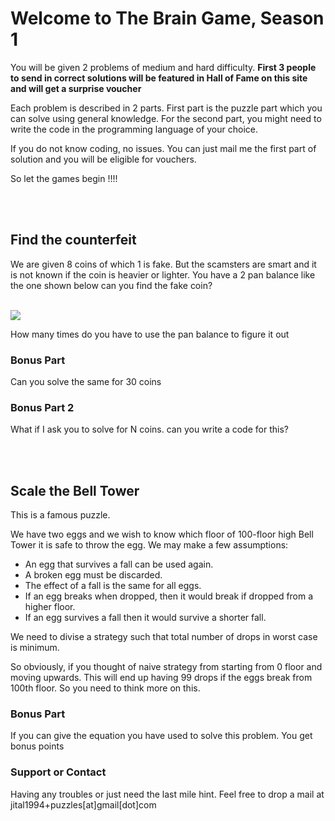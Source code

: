 # Welcome to The Brain Game, Season 1

You will be given 2 problems of medium and hard difficulty. 
**First 3 people to send in correct solutions will be featured in Hall of Fame on this site and will get a surprise voucher**

Each problem is described in 2 parts. First part is the puzzle part which you can solve using general knowledge.
For the second part, you might need to write the code in the programming language of your choice.  

If you do not know coding, no issues. You can just mail me the first part of solution and you will be eligible for vouchers.

So let the games begin !!!! 

<br /> <br /> 

## Find the counterfeit 
We are given 8 coins of which 1 is fake. 
But the scamsters are smart and it is not known if the coin is heavier or lighter. You have a 2 pan balance like the one shown below can you find the fake coin?

<br />
<img src="https://assets.telegraphindia.com/telegraph/c33930ea-b58d-4cb3-ba31-13adbec14f26.jpg">
<br />

How many times do you have to use the pan balance to figure it out   


### Bonus Part
Can you solve the same for 30 coins 

### Bonus Part 2
What if I ask you to solve for N coins. can you write a code for this?


<br /> <br /> 

## Scale the Bell Tower
This is a famous puzzle. 

We have two eggs and we wish to know which floor of 100-floor high Bell Tower it is safe to throw the egg.
We may make a few assumptions:

- An egg that survives a fall can be used again.
- A broken egg must be discarded.
- The effect of a fall is the same for all eggs.
- If an egg breaks when dropped, then it would break if dropped from a higher floor.
- If an egg survives a fall then it would survive a shorter fall.

We need to divise a strategy such that total number of drops in worst case is minimum. 

So obviously, if you thought of naive strategy from starting from 0 floor and moving upwards.
This will end up having 99 drops if the eggs break from 100th floor. 
So you need to think more on this.


### Bonus Part
If you can give the equation you have used to solve this problem. You get bonus points  

### Support or Contact
Having any troubles or just need the last mile hint. Feel free to drop a mail at jital1994+puzzles[at]gmail[dot]com
